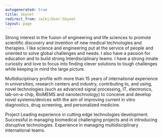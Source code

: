```yaml
---
autogenerated: true
title: Skynet
redirect_from: /wiki/User:Skynet
layout: page
---
```


Strong interest in the fusion of engineering and life sciences to
promote scientific discovery and invention of new medical technologies
and therapies. I like science and engineering put at the service of
people and oriented to solve global challenges and needs. I also have a
passion for education and to build strong Interdisciplinary teams. I
have a strong innate curiosity and love to focus into finding clever
solutions to tough challenges while keeping in mind the large picture.

Multidisciplinary profile with more than 15 years of international
experience in universities, research centers and industry, contributing
to, and using, novel technologies (such as advanced signal processing,
IT, electronics, lab-on-a-chip, BioMEMS and nanotechnology) to conceive
and develop novel systems/devices with the aim of improving current in
vitro diagnostics, drug screening, and personalized medicine.

Project Leading experience in cutting edge technologies development.
Successful in managing biomedical challenging projects and in
introducing disruptive technologies. Experience in managing
multidisciplinary international teams.
